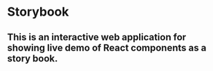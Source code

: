 # Storybook
## This is an interactive web application for showing live demo of React components as a story book.